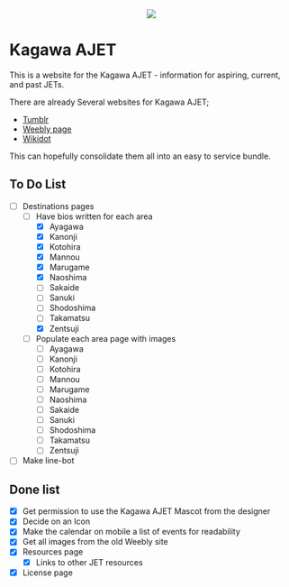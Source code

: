 <div align="center">
  <a 
    href="https://kagawa-ajet.herokuapp.com" 
    target="_blank" 
    rel="noopener noreferrer"
  >
    <img src="./mascot.png">
  </a>
</div>

# Kagawa AJET

This is a website for the Kagawa AJET - information for aspiring, current, and past JETs.

There are already Several websites for Kagawa AJET;

- [Tumblr](https://ajetkagawa.tumblr.com/)
- [Weebly page](https://kagawaajet.weebly.com/)
- [Wikidot](http://kagawa.wikidot.com/)

This can hopefully consolidate them all into an easy to service bundle.

## To Do List

- [ ] Destinations pages
  - [ ] Have bios written for each area
    - [X] Ayagawa
    - [X] Kanonji
    - [X] Kotohira
    - [X] Mannou
    - [X] Marugame
    - [X] Naoshima
    - [ ] Sakaide
    - [ ] Sanuki
    - [ ] Shodoshima
    - [ ] Takamatsu
    - [X] Zentsuji
  - [ ] Populate each area page with images
    - [ ] Ayagawa
    - [ ] Kanonji
    - [ ] Kotohira
    - [ ] Mannou
    - [ ] Marugame
    - [ ] Naoshima
    - [ ] Sakaide
    - [ ] Sanuki
    - [ ] Shodoshima
    - [ ] Takamatsu
    - [ ] Zentsuji
- [ ] Make line-bot

## Done list

- [X] Get permission to use the Kagawa AJET Mascot from the designer
- [X] Decide on an Icon
- [X] Make the calendar on mobile a list of events for readability
- [X] Get all images from the old Weebly site
- [X] Resources page
  - [X] Links to other JET resources
- [X] License page